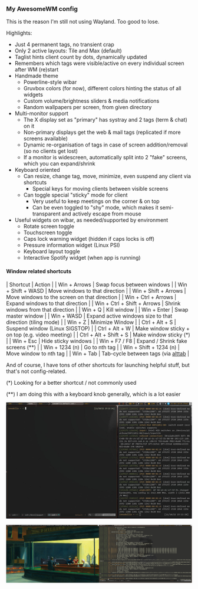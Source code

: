 ### My AwesomeWM config

This is the reason I'm still not using Wayland. Too good to lose.

Highlights:
- Just 4 permanent tags, no transient crap
- Only 2 active layouts: Tile and Max (default)
- Taglist hints client count by dots, dynamically updated
- Remembers which tags were visible/active on every individual screen after WM (re)start
- Handmade theme
  - Powerline-style wibar
  - Gruvbox colors (for now), different colors hinting the status of all widgets
  - Custom volume/brightness sliders & media notifications
  - Random wallpapers per screen, from given directory
- Multi-monitor support
  - The X display set as "primary" has systray and 2 tags (term & chat) on it
  - Non-primary displays get the web & mail tags (replicated if more screens available)
  - Dynamic re-organisation of tags in case of screen addition/removal (so no clients get lost)
  - If a monitor is widescreen, automatically split into 2 "fake" screens, which you can expand/shrink
- Keyboard oriented
  - Can resize, change tag, move, minimize, even suspend any client via shortcuts
    - Special keys for moving clients between visible screens
  - Can toggle special "sticky" mode for client
    - Very useful to keep meetings on the corner & on top
    - Can be even toggled to "shy" mode, which makes it semi-transparent and actively escape from mouse
- Useful widgets on wibar, as needed/supported by environment
  - Rotate screen toggle
  - Touchscreen toggle
  - Caps lock warning widget (hidden if caps locks is off)
  - Pressure information widget (Linux PSI)
  - Keyboard layout toggle
  - Interactive Spotify widget (when app is running)


#### Window related shortcuts

| Shortcut                    | Action                                                               |
| Win + Arrows                | Swap focus between windows                                           |
| Win + Shift + WASD          | Move windows to that direction                                       |
| Win + Shift + Arrows        | Move windows to the screen on that direction                         |
| Win + Ctrl + Arrows         | Expand windows to that direction                                     |
| Win + Ctrl + Shift + Arrows | Shrink windows from that direction                                   |
| Win + Q                     | Kill window                                                          |
| Win + Enter                 | Swap master window                                                   |
| Win + WASD                  | Expand active windows size to that direction (tiling mode)           |
| Win + Z                     | Minimize Window                                                      |
| Ctrl + Alt + S              | Suspend window (Linux SIGSTOP)                                       |
| Ctrl + Alt + W              | Make window sticky + on top (e.g. video meeting)                     |
| Ctrl + Alt + Shift + S      | Make window sticky                                     (*)           |
| Win + Esc                   | Hide sticky windows                                                  |
| Win + F7 / F8               | Expand / Shrink fake screens                          (**)           |
| Win + 1234 (n)              | Go to nth tag                                                        |
| Win + Shift + 1234 (n)      | Move window to nth tag                                               |
| Win + Tab                   | Tab-cycle between tags (via [alttab](https://github.com/sagb/alttab) |

And of course, I have tons of other shortcuts for launching helpful stuff, but that's not config-related.

(\*) Looking for a better shortcut / not commonly used

(\*\*) I am doing this with a keyboard knob generally, which is a lot easier

![screenshot single screen](./screenshot.jpg)
  
![screenshot double screens](./screenshot2.jpg)


